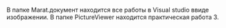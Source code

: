В папке Marat.документ находится все работы в Visual studio ввиде изображении.
В папке PictureViewer находится практическая работа 3.
